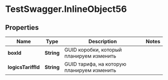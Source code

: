 # TestSwagger.InlineObject56

## Properties

Name | Type | Description | Notes
------------ | ------------- | ------------- | -------------
**boxId** | **String** | GUID коробки, который планируем изменить | 
**logicsTariffId** | **String** | GUID тарифа, на которую планируем изменить | 


